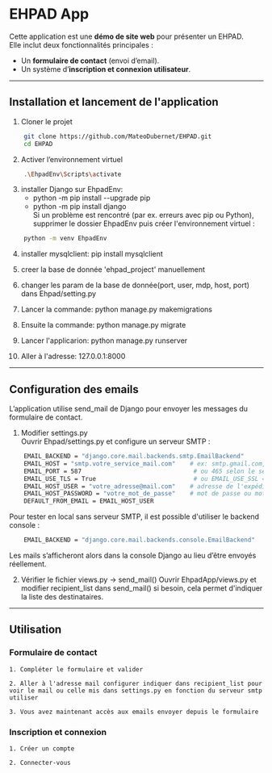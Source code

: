 # EHPAD App

Cette application est une **démo de site web** pour présenter un EHPAD.  
Elle inclut deux fonctionnalités principales :  
- Un **formulaire de contact** (envoi d’email).  
- Un système d’**inscription et connexion utilisateur**.

---

## Installation et lancement de l'application
1. Cloner le projet
```bash
    git clone https://github.com/MateoDubernet/EHPAD.git
    cd EHPAD
```

 2. Activer l’environnement virtuel
```bash
    .\EhpadEnv\Scripts\activate
```

3. installer Django sur EhpadEnv: 
    - python -m pip install --upgrade pip
    - python -m pip install django\
Si un problème est rencontré (par ex. erreurs avec pip ou Python), supprimer le dossier EhpadEnv puis créer l'environnement virtuel :
```bash
    python -m venv EhpadEnv
```
4. installer mysqlclient: pip install mysqlclient

5. creer la base de donnée 'ehpad_project' manuellement

6. changer les param de la base de donnée(port, user, mdp, host, port) dans Ehpad/setting.py

7. Lancer la commande: python manage.py makemigrations

8. Ensuite la commande: python manage.py migrate

9. Lancer l'applicarion: python manage.py runserver

10. Aller à l'adresse: 127.0.0.1:8000

---

## Configuration des emails
L’application utilise send_mail de Django pour envoyer les messages du formulaire de contact.

1. Modifier settings.py\
Ouvrir Ehpad/settings.py et configure un serveur SMTP :
```bash
    EMAIL_BACKEND = "django.core.mail.backends.smtp.EmailBackend"
    EMAIL_HOST = "smtp.votre_service_mail.com"    # ex: smtp.gmail.com, smtp.sendinblue.com
    EMAIL_PORT = 587                               # ou 465 selon le service
    EMAIL_USE_TLS = True                           # ou EMAIL_USE_SSL = True
    EMAIL_HOST_USER = "votre_adresse@mail.com"    # adresse de l'expéditeur
    EMAIL_HOST_PASSWORD = "votre_mot_de_passe"    # mot de passe ou mot de passe application
    DEFAULT_FROM_EMAIL = EMAIL_HOST_USER
```
Pour tester en local sans serveur SMTP, il est possible d'utiliser le backend console :
```bash
    EMAIL_BACKEND = "django.core.mail.backends.console.EmailBackend"
```
Les mails s’afficheront alors dans la console Django au lieu d’être envoyés réellement.

2. Vérifier le fichier views.py -> send_mail()
Ouvrir EhpadApp/views.py et modifier recipient_list dans send_mail() si besoin, cela permet d'indiquer la liste des destinataires.

---

## Utilisation

### Formulaire de contact
    1. Compléter le formulaire et valider

    2. Aller à l'adresse mail configurer indiquer dans recipient_list pour voir le mail ou celle mis dans settings.py en fonction du serveur smtp utiliser

    3. Vous avez maintenant accès aux emails envoyer depuis le formulaire

### Inscription et connexion
    1. Créer un compte

    2. Connecter-vous